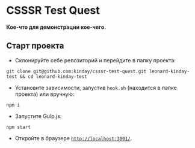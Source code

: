 # CSSSR Test Quest
**Кое-что для демонстрации кое-чего.**

## Старт проекта

* Склонируйте себе репозиторий и перейдите в папку проекта:

```
git clone git@github.com:kinday/csssr-test-quest.git leonard-kinday-test && cd leonard-kinday-test
```

* Установите зависимости, запустив `hook.sh` (находится в папке проекта) или вручную:

```
npm i
```

* Запустите Gulp.js:

```
npm start
```

* Откройте в браузере [`http://localhost:3001/`](http://localhost:3001/).

